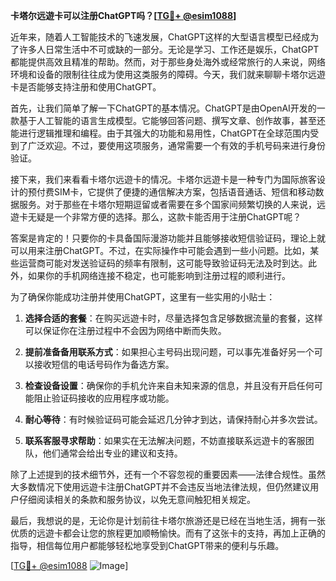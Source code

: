 **卡塔尔远遊卡可以注册ChatGPT吗？[[TG💪+ @esim1088](https://t.me/s/esim1088)]**

近年来，随着人工智能技术的飞速发展，ChatGPT这样的大型语言模型已经成为了许多人日常生活中不可或缺的一部分。无论是学习、工作还是娱乐，ChatGPT都能提供高效且精准的帮助。然而，对于那些身处海外或经常旅行的人来说，网络环境和设备的限制往往成为使用这类服务的障碍。今天，我们就来聊聊卡塔尔远遊卡是否能够支持注册和使用ChatGPT。

首先，让我们简单了解一下ChatGPT的基本情况。ChatGPT是由OpenAI开发的一款基于人工智能的语言生成模型。它能够回答问题、撰写文章、创作故事，甚至还能进行逻辑推理和编程。由于其强大的功能和易用性，ChatGPT在全球范围内受到了广泛欢迎。不过，要使用这项服务，通常需要一个有效的手机号码来进行身份验证。

接下来，我们来看看卡塔尔远遊卡的情况。卡塔尔远遊卡是一种专门为国际旅客设计的预付费SIM卡，它提供了便捷的通信解决方案，包括语音通话、短信和移动数据服务。对于那些在卡塔尔短期逗留或者需要在多个国家间频繁切换的人来说，远遊卡无疑是一个非常方便的选择。那么，这款卡能否用于注册ChatGPT呢？

答案是肯定的！只要你的卡具备国际漫游功能并且能够接收短信验证码，理论上就可以用来注册ChatGPT。不过，在实际操作中可能会遇到一些小问题。比如，某些运营商可能对发送验证码的频率有限制，这可能导致验证码无法及时到达。此外，如果你的手机网络连接不稳定，也可能影响到注册过程的顺利进行。

为了确保你能成功注册并使用ChatGPT，这里有一些实用的小贴士：

1. **选择合适的套餐**：在购买远遊卡时，尽量选择包含足够数据流量的套餐，这样可以保证你在注册过程中不会因为网络中断而失败。
   
2. **提前准备备用联系方式**：如果担心主号码出现问题，可以事先准备好另一个可以接收短信的电话号码作为备选方案。

3. **检查设备设置**：确保你的手机允许来自未知来源的信息，并且没有开启任何可能阻止验证码接收的应用程序或功能。

4. **耐心等待**：有时候验证码可能会延迟几分钟才到达，请保持耐心并多次尝试。

5. **联系客服寻求帮助**：如果实在无法解决问题，不妨直接联系远遊卡的客服团队，他们通常会给出专业的建议和支持。

除了上述提到的技术细节外，还有一个不容忽视的重要因素——法律合规性。虽然大多数情况下使用远遊卡注册ChatGPT并不会违反当地法律法规，但仍然建议用户仔细阅读相关的条款和服务协议，以免无意间触犯相关规定。

最后，我想说的是，无论你是计划前往卡塔尔旅游还是已经在当地生活，拥有一张优质的远遊卡都会让您的旅程更加顺畅愉快。而有了这张卡的支持，再加上正确的指导，相信每位用户都能够轻松地享受到ChatGPT带来的便利与乐趣。

[[TG💪+ @esim1088](https://t.me/s/esim1088) ![Image](https://i.postimg.cc/4NQfJmqS/Snipaste-2025-05-13-00-14-12.png)]